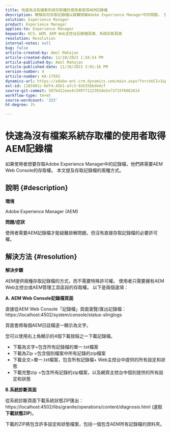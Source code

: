 ```yaml
---
title: 快速為沒有檔案系統存取權的使用者取得AEM記錄檔
description: 瞭解如何存取記錄檔以疑難排解Adobe Experience Manager中的問題。 您需要AEM Web主控台的存取權。
solution: Experience Manager
product: Experience Manager
applies-to: Experience Manager
keywords: KCS、AEM、AEM Web主控台記錄檔頁面、系統診斷頁面
resolution: Resolution
internal-notes: null
bug: false
article-created-by: Amol Mahajan
article-created-date: 11/10/2023 1:58:54 PM
article-published-by: Amol Mahajan
article-published-date: 11/10/2023 3:01:16 PM
version-number: 4
article-number: KA-17503
dynamics-url: https://adobe-ent.crm.dynamics.com/main.aspx?forceUCI=1&pagetype=entityrecord&etn=knowledgearticle&id=3ef38345-d17f-ee11-8179-6045bd006704
exl-id: 1185981c-6df4-4561-afc3-92635bbd4dcf
source-git-commit: 587bd12eee4c59977122393de5e73f15f6062614
workflow-type: tm+mt
source-wordcount: '323'
ht-degree: 2%

---
```


# 快速為沒有檔案系統存取權的使用者取得AEM記錄檔


如果使用者想要存取Adobe Experience Manager中的記錄檔，他們將需要AEM Web Console的存取權。 本文提及存取記錄檔的兩種方式。

## 說明 {#description}


<b>環境</b>

Adobe Experience Manager (AEM)

<b>問題/症狀</b>

使用者需要AEM記錄檔才能疑難排解問題，但沒有直接存取記錄檔的必要許可權。


## 解決方法 {#resolution}


<b>解決步驟</b>

AEM提供兩種存取記錄檔的方式，而不需要特殊許可權。 使用者只需要擁有AEM Web主控台或AEM管理工具區段的存取權。 以下是兩個選項：

<b>A. AEM Web Console記錄檔頁面</b>

直接從AEM Web Console「記錄檔」頁面瀏覽/匯出記錄檔： https://localhost:4502/system/console/status-slinglogs

頁面會將每個AEM日誌檔逐一顯示為文字。

您可以使用右上角顯示的4個下載按鈕之一下載記錄檔。

- 下載為文字=包含所有記錄檔的單一.txt檔案
- 下載為Zip =包含個別檔案中所有記錄的zip檔案
- 下載全文=單一.txt檔案，包含所有記錄檔+ Web主控台中提供的所有設定和狀態
- 下載完整zip =包含所有記錄的zip檔案，以及網頁主控台中個別提供的所有設定和狀態


<b>B.系統診斷頁面</b>

從系統診斷頁面下載系統狀態ZIP匯出： https://localhost:4502/libs/granite/operations/content/diagnosis.html (選取 <b>下載狀態ZIP</b>)。

下載的ZIP將包含許多設定和狀態檔案，包括一個包含AEM所有記錄檔的資料夾。
